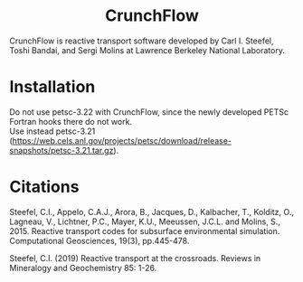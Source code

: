 <h1 align='center'>CrunchFlow</h1>

CrunchFlow is reactive transport software developed by Carl I. Steefel, Toshi Bandai, and Sergi Molins at Lawrence Berkeley National Laboratory.

# Installation
Do not use petsc-3.22 with CrunchFlow, since the newly developed PETSc Fortran hooks there do not work.  
Use instead petsc-3.21 (https://web.cels.anl.gov/projects/petsc/download/release-snapshots/petsc-3.21.tar.gz).

# Citations
Steefel, C.I., Appelo, C.A.J., Arora, B., Jacques, D., Kalbacher, T., Kolditz, O., Lagneau, V., Lichtner, P.C., Mayer, K.U., Meeussen, J.C.L. and Molins, S., 2015. Reactive transport codes for subsurface environmental simulation. Computational Geosciences, 19(3), pp.445-478.

Steefel, C.I. (2019) Reactive transport at the crossroads. Reviews in Mineralogy and Geochemistry 85: 1-26.
